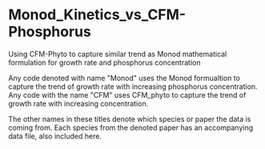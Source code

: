 # Monod_Kinetics_vs_CFM-Phosphorus
Using CFM-Phyto to capture similar trend as Monod mathematical formulation for growth rate and phosphorus concentration


Any code denoted with name "Monod" uses the Monod formualtion to capture the trend of growth rate with increasing phosphorus concentration. 
Any code with the name "CFM" uses CFM_phyto to capture the trend of growth rate with increasing concentration. 

The other names in these titles denote which species or paper the data is coming from. Each species from the denoted paper has an accompanying data file, also included here. 

